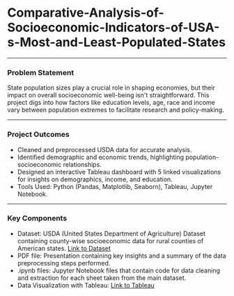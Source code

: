 # Comparative-Analysis-of-Socioeconomic-Indicators-of-USA-s-Most-and-Least-Populated-States
____________________________________________________________________________________________
### Problem Statement

State population sizes play a crucial role in shaping economies, but their impact on overall socioeconomic well-being isn't straightforward. This project digs into how factors like education levels, age, race and income vary between population extremes to facilitate research and policy-making.
____________________________________________________________________________________________
### Project Outcomes
- Cleaned and preprocessed USDA data for accurate analysis.
- Identified demographic and economic trends, highlighting population-socioeconomic relationships.
- Designed an interactive Tableau dashboard with 5 linked visualizations for insights on demographics, income, and education.
- Tools Used: Python (Pandas, Matplotlib, Seaborn), Tableau, Jupyter Notebook.
____________________________________________________________________________________________
### Key Components
- Dataset: USDA (United States Department of Agriculture) Dataset containing county-wise socioeconomic data for rural counties of American states. [Link to Dataset](https://catalog.data.gov/dataset/atlas-of-rural-and-small-town-america)
- PDF file: Presentation containing key insights and a summary of the data preprocessing steps performed.
- .ipynb files: Jupyter Notebook files that contain code for data cleaning and extraction for each sheet taken from the main dataset.
- Data Visualization with Tableau: [Link to Tableau](https://public.tableau.com/views/ComparativeAnalysisofSocioeconomicIndicatorsofUSAsMostandLeastPopulatedStates/ComparativeAnalysisofSocioeconomicIndicatorsofPopulationExtremes?:language=en-US&:sid=&:redirect=auth&:display_count=n&:origin=viz_share_link)
